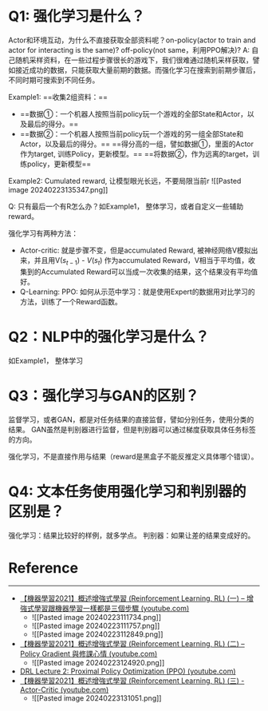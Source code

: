 

# Q1: 强化学习是什么？

Actor和环境互动，为什么不直接获取全部资料呢？on-policy(actor to train and actor for interacting is the same)? off-policy(not same，利用PPO解决)?
A: 自己随机采样资料，在一些过程步骤很长的游戏下，我们很难通过随机采样获取，譬如接近成功的数据，只能获取大量前期的数据。而强化学习在搜索到前期步骤后，不同时期可搜索到不同任务。

Example1:
==收集2组资料：==
- ==数据①：一个机器人按照当前policy玩一个游戏的全部State和Actor，以及最后的得分。==
- ==数据②：一个机器人按照当前policy玩一个游戏的另一组全部State和Actor，以及最后的得分。==
==得分高的一组，譬如数据①，里面的Actor作为target, 训练Policy，更新模型。==
==将数据②，作为远离的target，训练policy，更新模型==

Example2: Cumulated reward, 让模型眼光长远，不要局限当前r
![[Pasted image 20240223135347.png]]

Q: 只有最后一个有R怎么办？如Example1， 整体学习，或者自定义一些辅助reward。

强化学习有两种方法：
- Actor-critic: 就是步骤不变，但是accumulated Reward, 被神经网络V模拟出来，并且用V($s_{t-1}$) - $V(s_t)$ 作为accumulated Reward，V相当于平均值，收集到的Accumulated Reward可以当成一次收集的结果，这个结果没有平均值好。
- Q-Learning:
PPO:
如何从示范中学习：就是使用Expert的数据用对比学习的方法，训练了一个Reward函数。
# Q2：NLP中的强化学习是什么？
如Example1， 整体学习

# Q3：强化学习与GAN的区别？

监督学习，或者GAN，都是对任务结果的直接监督，譬如分别任务，使用分类的结果。
GAN虽然是判别器进行监督，但是判别器可以通过梯度获取具体任务标签的方向。

强化学习，不是直接作用与结果（reward是黑盒子不能反推定义具体哪个错误）。

# Q4: 文本任务使用强化学习和判别器的区别是？

强化学习：结果比较好的样例，就多学点。
判别器：如果让差的结果变成好的。


# Reference
---
- [【機器學習2021】概述增強式學習 (Reinforcement Learning, RL) (一) – 增強式學習跟機器學習一樣都是三個步驟 (youtube.com)](https://www.youtube.com/watch?v=XWukX-ayIrs)
	- ![[Pasted image 20240223111734.png]]
	- ![[Pasted image 20240223111757.png]]
	- ![[Pasted image 20240223112849.png]]
- [【機器學習2021】概述增強式學習 (Reinforcement Learning, RL) (二) – Policy Gradient 與修課心情 (youtube.com)](https://www.youtube.com/watch?v=US8DFaAZcp4)
	- ![[Pasted image 20240223124920.png]]
- [DRL Lecture 2: Proximal Policy Optimization (PPO) (youtube.com)](https://www.youtube.com/watch?v=OAKAZhFmYoI)
- [【機器學習2021】概述增強式學習 (Reinforcement Learning, RL) (三) - Actor-Critic (youtube.com)](https://www.youtube.com/watch?v=kk6DqWreLeU)
	- ![[Pasted image 20240223131051.png]]